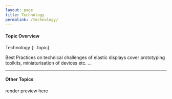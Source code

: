 ```yaml
---
layout: page
title: Technology
permalink: /technology/
---
```


<h4 class="strap">Topic Overview</h4>
Technology
{: .topic}

Best Practices on technical challenges of elastic displays cover prototyping toolkits, miniaturisation of devices etc. ...

<hr class="panel-line">
<h4 class="strap">Other Topics</h4>
<p>render preview here</p>
